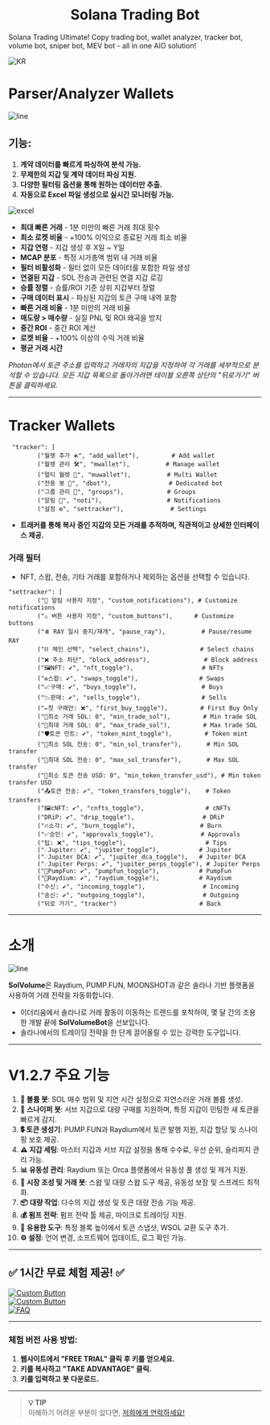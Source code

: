 <h1 align="center"> Solana Trading Bot </h1>

Solana Trading Ultimate! Copy trading bot, wallet analyzer, tracker bot, volume bot, sniper bot, MEV bot - all in one AIO solution!

![KR](https://github.com/user-attachments/assets/6bb546c9-3f49-4b28-b5a8-5cc5f2be0307)

# Parser/Analyzer Wallets  
![line](https://github.com/user-attachments/assets/e22f0971-b76d-4c90-acb7-fc9a0cda5d4c)

## **기능:**  
1. **계약 데이터를 빠르게 파싱하여 분석 가능.**  
2. **무제한의 지갑 및 계약 데이터 파싱 지원.**  
3. **다양한 필터링 옵션을 통해 원하는 데이터만 추출.**  
4. **자동으로 Excel 파일 생성으로 실시간 모니터링 가능.**  

![excel](https://github.com/user-attachments/assets/4d70e408-13c4-479c-bd46-8e66e3479fac)

- **최대 빠른 거래** - 1분 미만의 빠른 거래 최대 횟수  
- **최소 로켓 비율** - +100% 이익으로 종료된 거래 최소 비율  
- **지갑 연령** - 지갑 생성 후 X일 ~ Y일  
- **MCAP 분포** - 특정 시가총액 범위 내 거래 비율  
- **필터 비활성화** - 필터 없이 모든 데이터를 포함한 파일 생성  
- **연결된 지갑** - SOL 전송과 관련된 연결 지갑 로깅  
- **승률 정렬** - 승률/ROI 기준 상위 지갑부터 정렬  
- **구매 데이터 표시** - 파싱된 지갑의 토큰 구매 내역 포함  
- **빠른 거래 비율** - 1분 미만의 거래 비율  
- **매도량 > 매수량** - 실질 PNL 및 ROI 왜곡을 방지  
- **중간 ROI** - 중간 ROI 계산  
- **로켓 비율** - +100% 이상의 수익 거래 비율  
- **평균 거래 시간**  

*Photon에서 토큰 주소를 입력하고 거래자의 지갑을 지정하여 각 거래를 세부적으로 분석할 수 있습니다. 모든 지갑 목록으로 돌아가려면 테이블 오른쪽 상단의 "뒤로가기" 버튼을 클릭하세요.*  

---

# Tracker Wallets  
```
 "tracker": [
        ("월렛 추가 ➕", "add_wallet"),         # Add wallet
        ("월렛 관리 🛠️", "mwallet"),          # Manage wallet
        ("멀티 월렛 💼", "muwallet"),          # Multi Wallet
        ("전용 봇 🤖", "dbot"),                # Dedicated bot
        ("그룹 관리 👥", "groups"),            # Groups
        ("알림 🔔", "noti"),                  # Notifications
        ("설정 ⚙️", "settracker"),             # Settings
```
- **트래커를 통해 복사 중인 지갑의 모든 거래를 추적하며, 직관적이고 상세한 인터페이스 제공.**

### **거래 필터**
- NFT, 스왑, 전송, 기타 거래를 포함하거나 제외하는 옵션을 선택할 수 있습니다.  
```
"settracker": [
        ("🔔 알림 사용자 지정", "custom_notifications"), # Customize notifications
        ("⚠️ 버튼 사용자 지정", "custom_buttons"),      # Customize buttons
        ("⏸️ RAY 일시 중지/재개", "pause_ray"),          # Pause/resume RAY
        ("⛓️ 체인 선택", "select_chains"),              # Select chains
        ("❌ 주소 차단", "block_address"),               # Block address
        ("🖼NFT: ✔️", "nft_toggle"),                   # NFTs
        ("♻️스왑: ✔️", "swaps_toggle"),                 # Swaps
        ("📈구매: ✔️", "buys_toggle"),                  # Buys
        ("📉판매: ✔️", "sells_toggle"),                 # Sells
        ("✏️첫 구매만: ❌", "first_buy_toggle"),         # First Buy Only
        ("🔋최소 거래 SOL: 0", "min_trade_sol"),         # Min trade SOL
        ("🪫최대 거래 SOL: 0", "max_trade_sol"),         # Max trade SOL
        ("🛡토큰 민트: ✔️", "token_mint_toggle"),         # Token mint
        ("🔋최소 SOL 전송: 0", "min_sol_transfer"),       # Min SOL transfer
        ("🪫최대 SOL 전송: 0", "max_sol_transfer"),       # Max SOL transfer
        ("💸최소 토큰 전송 USD: 0", "min_token_transfer_usd"), # Min token transfer USD
        ("📤토큰 전송: ✔️", "token_transfers_toggle"),    # Token transfers
        ("🖼cNFT: ✔️", "cnfts_toggle"),                 # cNFTs
        ("DRiP: ✔️", "drip_toggle"),                   # DRiP
        ("🔥소각: ✔️", "burn_toggle"),                  # Burn
        ("✅승인: ✔️", "approvals_toggle"),             # Approvals
        ("팁: ❌", "tips_toggle"),                      # Tips
        ("☄️Jupiter: ✔️", "jupiter_toggle"),           # Jupiter
        ("☄️Jupiter DCA: ✔️", "jupiter_dca_toggle"),   # Jupiter DCA
        ("☄️Jupiter Perps: ✔️", "jupiter_perps_toggle"), # Jupiter Perps
        ("💊PumpFun: ✔️", "pumpfun_toggle"),           # PumpFun
        ("🧬Raydium: ✔️", "raydium_toggle"),           # Raydium
        ("수신: ✔️", "incoming_toggle"),                # Incoming
        ("송신: ✔️", "outgoing_toggle"),                # Outgoing
        ("뒤로 가기", "tracker")                       # Back
```
---

# 소개  
![line](https://github.com/user-attachments/assets/e22f0971-b76d-4c90-acb7-fc9a0cda5d4c) 

**SolVolume**은 Raydium, PUMP.FUN, MOONSHOT과 같은 솔라나 기반 플랫폼을 사용하여 거래 전략을 자동화합니다.  
- 이더리움에서 솔라나로 거래 활동이 이동하는 트렌드를 포착하여, 몇 달 간의 조용한 개발 끝에 **SolVolumeBot**을 선보입니다.  
- 솔라나에서의 트레이딩 전략을 한 단계 끌어올릴 수 있는 강력한 도구입니다.  

---

# V1.2.7 주요 기능  

1. **💎 볼륨 봇**: SOL 매수 범위 및 지연 시간 설정으로 자연스러운 거래 볼륨 생성.  
2. **🎯 스나이퍼 봇**: 서브 지갑으로 대량 구매를 지원하며, 특정 지갑이 민팅한 새 토큰을 빠르게 감지.  
3. **💲 토큰 생성기**: PUMP.FUN과 Raydium에서 토큰 발행 지원, 지갑 할당 및 스나이핑 보호 제공.  
4. **⚠️ 지갑 세팅**: 마스터 지갑과 서브 지갑 설정을 통해 수수료, 우선 순위, 슬리피지 관리 가능.  
5. **📊 유동성 관리**: Raydium 또는 Orca 플랫폼에서 유동성 풀 생성 및 제거 지원.  
6. **🔄 시장 조성 및 거래 봇**: 스왑 및 대량 스왑 도구 제공, 유동성 보장 및 스프레드 최적화.  
7. **📦 대량 작업**: 다수의 지갑 생성 및 토큰 대량 전송 기능 제공.  
8. **💰 펌프 전략**: 펌프 전략 툴 제공, 마이크로 트레이딩 지원.  
9. **📜 유용한 도구**: 특정 블록 높이에서 토큰 스냅샷, WSOL 교환 도구 추가.  
10. **⚙️ 설정**: 언어 변경, 소프트웨어 업데이트, 로그 확인 가능.  

---

## ✅ **1시간 무료 체험 제공!** ✅  

[![Custom Button](https://img.shields.io/badge/클릭-웹사이트-blue?style=for-the-badge)](https://solvolume.fun)  
[![Custom Button](https://img.shields.io/badge/가격-blue?style=for-the-badge)](https://solvolume.fun/#carousel_7e48)  
[![FAQ](https://img.shields.io/badge/FAQ-blue?style=for-the-badge)](https://solvolume.fun/FAQ.html)  

---

### 체험 버전 사용 방법:
1. **웹사이트에서 "FREE TRIAL" 클릭 후 키를 얻으세요.**  
2. **키를 복사하고 "TAKE ADVANTAGE" 클릭.**  
3. **키를 입력하고 봇 다운로드.**

---

> **💡 TIP**  
> 이해하기 어려운 부분이 있다면, [저희에게 연락하세요!](https://t.me/SolVolSupp_bot)
